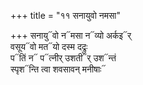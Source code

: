 +++
title = "११ सनायुवो नमसा"

+++
सनायु᳓वो न᳓मसा न᳓व्यो अर्कइ᳓र्  
वसूय᳓वो मत᳓यो दस्म दद्रुः  
प᳓तिं न᳓ प᳓त्नीर् उशती᳓र् उश᳓न्तं  
स्पृश᳓न्ति त्वा शवसावन् मनीषाः᳓